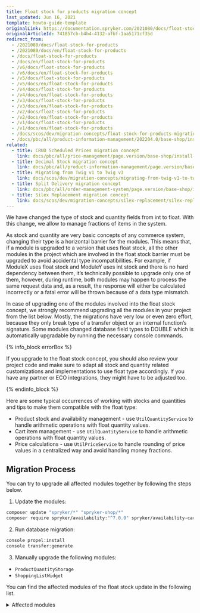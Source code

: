 ```yaml
---
title: Float stock for products migration concept
last_updated: Jun 16, 2021
template: howto-guide-template
originalLink: https://documentation.spryker.com/2021080/docs/float-stock-for-products
originalArticleId: 741857cb-b4b4-4132-afbf-1aa5171cf35d
redirect_from:
  - /2021080/docs/float-stock-for-products
  - /2021080/docs/en/float-stock-for-products
  - /docs/float-stock-for-products
  - /docs/en/float-stock-for-products
  - /v6/docs/float-stock-for-products
  - /v6/docs/en/float-stock-for-products
  - /v5/docs/float-stock-for-products
  - /v5/docs/en/float-stock-for-products
  - /v4/docs/float-stock-for-products
  - /v4/docs/en/float-stock-for-products
  - /v3/docs/float-stock-for-products
  - /v3/docs/en/float-stock-for-products
  - /v2/docs/float-stock-for-products
  - /v2/docs/en/float-stock-for-products
  - /v1/docs/float-stock-for-products
  - /v1/docs/en/float-stock-for-products
  - /docs/scos/dev/migration-concepts/float-stock-for-products-migration-concept.html
  - /docs/pbc/all/product-information-management/202204.0/base-shop/install-and-upgrade/float-stock-for-products-migration-concept.html
related:
  - title: CRUD Scheduled Prices migration concept
    link: docs/pbc/all/price-management/page.version/base-shop/install-and-upgrade/upgrade-modules/upgrade-to-crud-scheduled-prices.html
  - title: Decimal Stock migration concept
    link: docs/pbc/all/product-information-management/page.version/base-shop/install-and-upgrade/decimal-stock-migration-concept.html
  - title: Migrating from Twig v1 to Twig v3
    link: docs/scos/dev/migration-concepts/migrating-from-twig-v1-to-twig-v3.html
  - title: Split Delivery migration concept
    link: docs/pbc/all/order-management-system/page.version/base-shop/install-and-upgrade/split-delivery-migration-concept.html
  - title: Silex Replacement migration concept
    link: docs/scos/dev/migration-concepts/silex-replacement/silex-replacement.html
---
```


We have changed the type of stock and quantity fields from int to float. With this change, we allow to manage fractions of items in the system.

As stock and quantity are very basic concepts of any commerce system, changing their type is a horizontal barrier for the modules. This means that, if a module is upgraded to a version that uses float stock, all the other modules in the project which are involved in the float stock barrier must be upgraded to avoid accidental type incompatibilities. For example, if ModuleX uses float stock and ModuleY uses int stock and there is no hard dependency between them, it’s technically possible to upgrade only one of them, however, during runtime, both modules may happen to process the same request data and, as a result, the response will either be calculated incorrectly or a fatal error will be thrown because of a data type mismatch.

In case of upgrading one of the modules involved into the float stock concept, we strongly recommend upgrading all the modules in your project from the list below. Mostly, the migrations have very low or even zero effort, because they only break type of a transfer object or an internal function’s signature. Some modules changed database field types to DOUBLE which is automatically upgradable by running the necessary console commands.

{% info_block errorBox %}

If you upgrade to the float stock concept, you should also review your project code and make sure to adapt all stock and quantity related customizations and implementations to use float type accordingly. If you have any partner or ECO integrations, they might have to be adjusted too.

{% endinfo_block %}

Here are some typical occurrences of working with stocks and quantities and tips to make them compatible with the float type:

* Product stock and availability management - use `UtilQuantityService` to handle arithmetic operations with float quantity values.
* Cart item management - use `UtilQuantityService` to handle arithmetic operations with float quantity values.
* Price calculations - use `UtilPriceService` to handle rounding of price values in a centralized way and avoid handling money fractions.

## Migration Process

You can try to upgrade all affected modules together by following the steps below.

1. Update the modules:

```bash
composer update "spryker/*" "spryker-shop/*"
composer require spryker/availability:"^7.0.0" spryker/availability-cart-connector:"^5.0.0" spryker/availability-gui:"^4.0.0" spryker/availability-offer-connector:"^2.0.0" spryker/cart:"^6.0.0" spryker/cart-extension:"^3.0.0" spryker/carts-rest-api:"^4.0.0" spryker/checkout:"^5.0.0" spryker/discount:"^8.0.0" spryker/discount-promotion:"^2.0.0" spryker/manual-order-entry-gui:"^0.6.0" spryker/offer:"^0.2.0" spryker/offer-gui:"^0.2.0" spryker/oms:"^9.0.0" spryker/orders-rest-api:"^2.0.0" spryker/persistent-cart:"^2.0.0" spryker/price-cart-connector:"^5.0.0" spryker/price-product:"^3.0.0" spryker/price-product-storage:"^3.0.0" spryker/price-product-volume:"^2.0.0" spryker/price-product-volume-gui:"^2.0.0" spryker/product-availabilities-rest-api:"^2.0.0" spryker/product-bundle:"^5.0.0" spryker/product-discount-connector:"^4.0.0" spryker/product-label-discount-connector:"^2.0.0" spryker/product-management:"^0.17.0" spryker/product-measurement-unit:"^3.0.0" spryker/product-option:"^7.0.0" spryker/product-option-cart-connector:"^6.0.0" spryker/product-packaging-unit:"^2.0.0" spryker/product-packaging-unit-storage:"^3.0.0" spryker/product-quantity:"^2.0.0" spryker/product-quantity-data-import:"^2.0.0" spryker/product-quantity-storage:"^2.0.0" spryker/quick-order:"^2.0.0" spryker/sales:"^9.0.0" spryker/sales-quantity:"^2.0.0" spryker/sales-split:"^4.0.0" spryker/shipment-discount-connector:"^2.0.0" spryker/shopping-list:"^3.0.0" spryker/stock:"^6.0.0" spryker/stock-sales-connector:"^4.0.0" spryker/util-price:"^1.0.0" spryker/util-quantity:"^1.0.0" spryker/wishlist:"^7.0.0" spryker-shop/cart-page:"^2.0.0" spryker-shop/customer-reorder-widget:"^5.0.0" spryker-shop/discount-promotion-widget:"^2.0.0" spryker-shop/product-detail-page:"^2.0.0" spryker-shop/product-measurement-unit-widget:"^0.7.0" spryker-shop/product-packaging-unit-widget:"^0.3.0" spryker-shop/product-search-widget:"^2.0.0" spryker-shop/quick-order-page:"^3.0.0" spryker-shop/shopping-list-page:"^0.7.0" spryker-shop/shopping-list-widget:"^0.5.0" --update-with-dependencies
```

2. Run database migration:

```bash
console propel:install
console transfer:generate
```

3. Manually upgrade the following modules:

* `ProductQuantityStorage`
* `ShoppingListWidget`

You can find the affected modules of the float stock update in the following list.

<details><summary>Affected modules</summary>


| OPERATOR | OPERATOR FOR PLAIN QUERY | MIGRATION GUIDE |
| --- | --- | --- |
| spryker/availability | 7.0.0 | [Upgrade the Availability module](/docs/pbc/all/warehouse-management-system/{{site.version}}/base-shop/install-and-upgrade/upgrade-modules/upgrade-the-availability-module.html) |
| spryker/availability-cart-connector | 5.0.0 | [Upgrade the AvailabilityCartConnector module](/docs/pbc/all/warehouse-management-system/{{site.version}}/base-shop/install-and-upgrade/upgrade-modules/upgrade-the-availabilitycartconnector-module.html) |
| spryker/availability-gui | 4.0.0 | [Upgrade the AvailabilityGui module](/docs/pbc/all/warehouse-management-system/{{site.version}}/base-shop/install-and-upgrade/upgrade-modules/upgrade-the-availabilitygui-module.html) |
| spryker/availability-offer-connector | 2.0.0 | [Upgrade the AvailabilityOfferConnector module](/docs/pbc/all/warehouse-management-system/{{site.version}}/base-shop/install-and-upgrade/upgrade-modules/upgrade-the-availabilityofferconnector-module.html) |
| spryker/cart | 6.0.0 | [Upgrade the Cart module](/docs/pbc/all/cart-and-checkout/{{site.version}}/base-shop/install-and-upgrade/upgrade-modules/upgrade-the-cart-module.html) |
| spryker/cart-extension | 3.0.0 | [Upgrade the CartExtension module](/docs/pbc/all/cart-and-checkout/{{site.version}}/base-shop/install-and-upgrade/upgrade-modules/upgrade-the-cartextension-module.html) |
| spryker/carts-rest-api | 4.0.0 | [Upgrade the CartsRestApi module](/docs/scos/dev/module-migration-guides/glue-api/cartsrestapi-migration-guide.html) |
| spryker/checkout | 5.0.0 | [Upgrade the Checkout module](/docs/pbc/all/cart-and-checkout/{{site.version}}/base-shop/install-and-upgrade/upgrade-modules/upgrade-the-checkout-module.html) |
| spryker/discount | 8.0.0 | [Upgrade the Discount module](/docs/pbc/all/discount-management/{{page.version}}/base-shop/install-and-upgrade/upgrade-modules/upgrade-the-discount-module.html) |
| spryker/discount-promotion | 2.0.0 | [Upgrade the DiscountPromotion module](/docs/pbc/all/discount-management/{{page.version}}/base-shop/install-and-upgrade/upgrade-modules/upgrade-the-discountpromotion-module.html) |
| spryker/manual-order-entry-gui | 0.6.0 | [Migration Guide - ManualOrderEntryGui](/docs/pbc/all/order-management-system/{{page.version}}/base-shop/install-and-upgrade/upgrade-modules/upgrade-the-manualorderentrygui-module.html) |
| spryker/offer | 0.2.0 | [Upgrade the Offer module](/docs/pbc/all/offer-management/{{page.version}}/base-shop/upgrade-modules/upgrade-the-offer-module.html) |
| spryker/offer-gui | 0.2.0 | [Upgrade the OfferGui module](/docs/pbc/all/offer-management/{{page.version}}/base-shop/upgrade-modules/upgrade-the-offergui-module.html) |
| spryker/oms | 9.0.0 | [Upgrade the Oms module](/docs/pbc/all/order-management-system/{{page.version}}/base-shop/install-and-upgrade/upgrade-modules/upgrade-the-oms-module.html) |
| spryker/orders-rest-api | 2.0.0 | [Upgrade the OrdersRestApi module](/docs/pbc/all/order-management-system/{{page.version}}/base-shop/install-and-upgrade/upgrade-modules/upgrade-the-ordersrestapi-module.html) |
| spryker/persistent-cart | 2.0.0 | [Migration Guide - PersistentCart](/docs/pbc/all/cart-and-checkout/{{page.version}}/base-shop/install-and-upgrade/upgrade-modules/upgrade-the-persistentcart-module.html) |
| spryker/price-cart-connector | 5.0.0 | [Upgrade the PriceCartConnector module](/docs/pbc/all/price-management/{{site.version}}/base-shop/install-and-upgrade/upgrade-modules/upgrade-the-pricecartconnector-module.html) |
| spryker/price-product | 3.0.0 | [Upgrade the PriceProduct module](/docs/pbc/all/price-management/{{site.version}}/base-shop/install-and-upgrade/upgrade-modules/upgrade-the-priceproduct-module.html) |
| spryker/price-product-storage | 3.0.0 | [Upgrade the PriceProductStorage module](/docs/pbc/all/price-management/{{site.version}}/base-shop/install-and-upgrade/upgrade-modules/upgrade-the-priceproductstorage-module.html) |
| spryker/price-product-volume | 2.0.0 | [Upgrade the PriceProductVolume module](/docs/pbc/all/price-management/{{site.version}}/base-shop/install-and-upgrade/upgrade-modules/upgrade-the-priceproductvolume-module.html) |
| spryker/price-product-volume-gui | 2.0.0 | [Upgrade the PriceProductVolumeGui module](/docs/pbc/all/price-management/{{site.version}}/base-shop/install-and-upgrade/upgrade-modules/upgrade-the-priceproductvolumegui-module.html) |
| spryker/product-availabilities-rest-api | 2.0.0 | [MUpgrade the ProductAvailabilitiesRestApi module](/docs/pbc/all/product-information-management/{{page.version}}/base-shop/install-and-upgrade/upgrade-modules/upgrade-the-productavailabilitiesrestapi-module.html) |
| spryker/product-bundle | 5.0.0 | [Upgrade the ProductBundle module](/docs/pbc/all/product-information-management/{{page.version}}/base-shop/install-and-upgrade/upgrade-modules/upgrade-the-productbundle-module.html) |
| spryker/product-discount-connector | 4.0.0 | [Upgrade the ProductDiscountConnector module](/docs/pbc/all/product-information-management/{{page.version}}/base-shop/install-and-upgrade/upgrade-modules/upgrade-the-productdiscountconnector-module.html) |
| spryker/product-label-discount-connector | 2.0.0 | [Upgrade the ProductLabelDiscountConnector module](/docs/pbc/all/product-information-management/{{page.version}}/base-shop/install-and-upgrade/upgrade-modules/upgrade-the-productlabeldiscountconnector-module.html) |
| spryker/product-management | 0.17.0 | [Upgrade the ProductManagement module](/docs/pbc/all/product-information-management/{{page.version}}/base-shop/install-and-upgrade/upgrade-modules/upgrade-the-productmanagement-module.html) |
| spryker/product-measurement-unit | 3.0.0 | [Upgrade the ProductMeasurementUnit module](/docs/pbc/all/product-information-management/{{page.version}}/base-shop/install-and-upgrade/upgrade-modules/upgrade-the-productmeasurementunit-module.html) |
| spryker/product-option | 7.0.0 | [Upgrade the ProductOption module](/docs/pbc/all/product-information-management/{{page.version}}/base-shop/install-and-upgrade/upgrade-modules/upgrade-the-productoption-module.html) |
| spryker/product-option-cart-connector | 6.0.0 | [Upgrade the ProductOptionCartConnector module](/docs/pbc/all/product-information-management/{{page.version}}/base-shop/install-and-upgrade/upgrade-modules/upgrade-the-productoptioncartconnector-module.html) |
| spryker/product-packaging-unit | 2.0.0 | [Upgrade the ProductPackagingUnit module](/docs/pbc/all/product-information-management/{{page.version}}/base-shop/install-and-upgrade/upgrade-modules/upgrade-the-productpackagingunit-module.html) |
| spryker/product-packaging-unit-storage | 3.0.0 | [Upgrade the ProductPackagingUnitStorage module](/docs/pbc/all/product-information-management/{{page.version}}/base-shop/install-and-upgrade/upgrade-modules/upgrade-the-productpackagingunitstorage-module.html) |
| spryker/product-quantity | 2.0.0 | [Upgrade the ProductQuantity module](/docs/pbc/all/product-information-management/{{site.version}}/base-shop/install-and-upgrade/upgrade-modules/upgrade-the-productquantity-module.html) |
| spryker/product-quantity-data-import | 2.0.0 | [Upgrade the ProductQuantityDataImport module](/docs/pbc/all/product-information-management/{{page.version}}/base-shop/install-and-upgrade/upgrade-modules/upgrade-the-productquantitydataimport-module.html) |
| spryker/product-quantity-storage | 2.0.0 | [Upgrade the ProductQuantityStorage module](/docs/pbc/all/product-information-management/{{page.version}}/base-shop/install-and-upgrade/upgrade-modules/upgrade-the-productquantitystorage-module.html) |
| spryker/quick-order | 2.0.0 | [Upgrade the QuickOrder module](/docs/pbc/all/cart-and-checkout/{{page.version}}/base-shop/install-and-upgrade/upgrade-modules/upgrade-the-quickorderpage-module.html) |
| spryker/sales | 9.0.0 | [Upgrade the Sales module](/docs/pbc/all/order-management-system/{{page.version}}/base-shop/install-and-upgrade/upgrade-modules/upgrade-the-sales-module.html) |
| spryker/sales-quantity | 2.0.0 | [Upgrade the SalesQuantity module](/docs/pbc/all/order-management-system/{{page.version}}/base-shop/install-and-upgrade/upgrade-modules/upgrade-the-salesquantity-module.html) |
| spryker/sales-split | 4.0.0 | [Upgrade the SalesSplit module](/docs/pbc/all/order-management-system/{{page.version}}/base-shop/install-and-upgrade/upgrade-modules/upgrade-the-salessplit-module.html) |
| spryker/shipment-discount-connector | 2.0.0 | [Upgrade the ShipmentDiscountConnector module](/docs/pbc/all/carrier-management/{{site.version}}/base-shop/install-and-upgrade/upgrade-modules/upgrade-the-shipmentdiscountconnector-module.html) |
| spryker/shopping-list | 3.0.0 | [Migration Guide - ShoppingList](/docs/pbc/all/shopping-list-and-wishlist/{{site.version}}/base-shop/install-and-upgrade/upgrade-modules/upgrade-the-shoppinglistwidget-module.html) |
| spryker/stock | 6.0.0 | [Upgrade the Stock module](/docs/pbc/all/product-information-management/{{page.version}}/base-shop/install-and-upgrade/upgrade-modules/upgrade-the-stock-module.html) |
| spryker/stock-sales-connector | 4.0.0 |  |
| spryker/wishlist | 7.0.0 | [Upgrade the WishList module](/docs/pbc/all/shopping-list-and-wishlist/{{site.version}}/base-shop/install-and-upgrade/upgrade-modules/upgrade-the-wishlist-module.html) |
| spryker-shop/cart-page | 2.0.0 | [Upgrade the CartPage module](/docs/pbc/all/cart-and-checkout/{{site.version}}/base-shop/install-and-upgrade/upgrade-modules/upgrade-the-cartpage-module.html) |
| spryker-shop/customer-reorder-widget | 5.0.0 | [Upgrade the CustomerReorderWidget module](/docs/scos/dev/module-migration-guides/migration-guide-customerreorderwidget.html) |
| spryker-shop/discount-promotion-widget | 2.0.0 | [Upgrade the DiscountPromotionWidget module](/docs/pbc/all/discount-management/{{page.version}}/base-shop/install-and-upgrade/upgrade-modules/upgrade-the-discountpromotionwidget-module.html) |
| spryker-shop/product-detail-page | 2.0.0 | [Upgrade the ProductDetailPage module](/docs/pbc/all/product-information-management/{{page.version}}/base-shop/install-and-upgrade/upgrade-modules/upgrade-the-productdetailpage-module.html) |
| spryker-shop/product-measurement-unit-widget | 0.7.0 | [Upgrade the ProductMeasurementUnit moduleWidget](/docs/pbc/all/product-information-management/{{page.version}}/base-shop/install-and-upgrade/upgrade-modules/upgrade-the-productmeasurementunitwidget-module.html) |
| spryker-shop/product-packaging-unit-widget | 0.3.0 | [Upgrade the ProductPackagingUnitWidget module](/docs/pbc/all/product-information-management/{{page.version}}/base-shop/install-and-upgrade/upgrade-modules/upgrade-the-productpackagingunitwidget-module.html) |
| spryker-shop/product-search-widget | 2.0.0 | [Upgrade the ProductSearchWidget module](/docs/pbc/all/product-information-management/{{page.version}}/base-shop/install-and-upgrade/upgrade-modules/upgrade-the-productsearchwidget-module.html) |
| spryker-shop/quick-order-page | 3.0.0 | [Upgrade the QuickOrderPage module](/docs/pbc/all/cart-and-checkout/{{page.version}}/base-shop/install-and-upgrade/upgrade-modules/upgrade-the-quickorderpage-module.html) |
| spryker-shop/shopping-list-page | 0.7.0 | [Migration Guide - ShoppingListPage](/docs/pbc/all/shopping-list-and-wishlist/{{site.version}}/base-shop/install-and-upgrade/upgrade-modules/upgrade-the-shoppinglistpage-module.html) |
| spryker-shop/shopping-list-widget | 0.5.0 | [Upgrade the ShoppingListWidget module](/docs/pbc/all/shopping-list-and-wishlist/{{site.version}}/base-shop/install-and-upgrade/upgrade-modules/upgrade-the-shoppinglistwidget-module.html) |

</details>   
